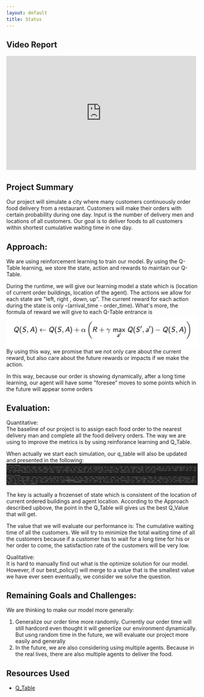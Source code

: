 ```yaml
---
layout: default
title: Status
---
```


## Video Report
<iframe width="500" height="300" src="https://youtu.be/yEyxJONfI3Q" frameborder="0" allowfullscreen></iframe>

## Project Summary
Our project will simulate a city where many customers continuously order food delivery from a restaurant. Customers will make their orders with certain probability during one day. Input is the number of delivery men and locations of all customers. Our goal is to deliver foods to all customers within shortest cumulative waiting time in one day.

## Approach:
We are using reinforcement learning to train our model. By using the Q-Table learning, we store the state, action and rewards to maintain our Q-Table. 

During the runtime, we will give our learning model a state which is (location of current order buildings, location of the agent). The actions we allow for each state are "left, right , down, up". The current reward for each action during the state is only -(arrival_time - order_time). What's more, the formula of reward we will give to each Q-Table entrance is <img src="Q-Value.png">
By using this way, we promise that we not only care about the current reward, but also care about the future rewards or impacts if we make the action. 

In this way, because our order is showing dynamically, after a long time learning, our agent will have some "foresee“ moves to some points which in the future will appear some orders

## Evaluation:
Quantitative: <br>
The baseline of our project is to assign each food order to the nearest delivery man and complete all the food delivery orders. The way we are using to improve the metrics is by using reinforance learning and Q_Table. 

When actually we start each simulation, our q_table will also be updated and presented in the following:
<img src="Q_Table.png">

The key is actually a frozenset of state which is consistent of the location of current ordered buildings and agent location. According to the Approach described upbove, the point in the Q_Table will gives us the best Q_Value that will get.

The value that we will evaluate our performance is:
The cumulative waiting time of all the customers. We will try to minimize the total waiting time of all the customers because if a customer has to wait for a long time for his or her order to come, the satisfaction rate of the customers will be very low.

Qualitative: <br>
It is hard to manually find out what is the optimize solution for our model. However, if our best_policy() will merge to a value that is the smallest value we have ever seen eventually, we consider we solve the question.

## Remaining Goals and Challenges:
We are thinking to make our model more generally:
1. Generalize our order time more randomly. Currently our order time will still hardcord even thought it will generlize our environment dynamically. But usng random time in the future, we will evaluate our project more easily and generally
2. In the future, we are also considering using multiple agents. Because in the real lives, there are also multiple agents to deliver the food.

## Resources Used
- [Q_Table](https://www.youtube.com/watch?v=Cgx6l19y7q0&t=198s)